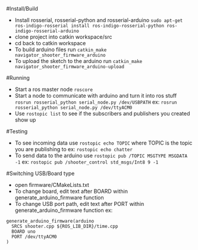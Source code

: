 #Install/Build
* Install rosserial, rosserial-python and rosserial-arduino `sudo apt-get ros-indigo-rosserial install ros-indigo-rosserial-python ros-indigo-rosserial-arduino`
* clone project into catkin workspace/src
* cd back to catkin workspace
* To build arduino files run `catkin_make navigator_shooter_firmware_arduino`
* To upload the sketch to the arduino run `catkin_make navigator_shooter_firmware_arduino-upload`

#Running
* Start a ros master node `roscore`
* Start a node to communicate with arduino and turn it into ros stuff `rosrun rosserial_python serial_node.py /dev/USBPATH` ex: `rosrun rosserial_python serial_node.py /dev/ttyACM0`
* Use `rostopic list` to see if the subscribers and publishers you created show up

#Testing
* To see incoming data use `rostopic echo TOPIC` where TOPIC is the topic you are publishing to ex: `rostopic echo chatter`
* To send data to the arduino use `rostopic pub /TOPIC MSGTYPE MSGDATA -1` ex: `rostopic pub /shooter_control std_msgs/Int8 9 -1`


#Switching USB/Board type
* open firmware/CMakeLists.txt
* To change board, edit text after BOARD within generate_arduino_firmware function
* To change USB port path, edit text after PORT within generate_arduino_firmware function
ex:
```
generate_arduino_firmware(arduino
  SRCS shooter.cpp ${ROS_LIB_DIR}/time.cpp
  BOARD uno
  PORT /dev/ttyACM0
)
```


